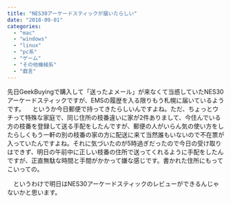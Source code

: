 ```yaml
---
title: "NES30アーケードスティックが届いたらしい"
date: "2018-09-01"
categories: 
  - "mac"
  - "windows"
  - "linux"
  - "pc系"
  - "ゲーム"
  - "その他機械系"
  - "戯言"
---
```


先日GeekBuyingで購入して「送ったよメール」が来なくて当惑していたNES30アーケードスティックですが、EMSの履歴を入る限りもう札幌に届いているようです。 　というか今日郵便で持ってきたらしいんですよね。ただ、ちょっとウチって特殊な家庭で、同じ住所の枝番違いに家が2件ありまして、今住んでいる方の枝番を登録して送る手配をしたんですが、郵便の人がいらん気の使い方をしたらしくもう一軒の別の枝番の家の方に配送に来て当然誰もいないので不在票が入っていたんですよね。それに気づいたのが5時過ぎだったので今日の受け取りはできず、明日の午前中に正しい枝番の住所で送ってくれるように手配をしたんですが、正直無駄な時間と手間がかかって嫌な感じです。書かれた住所にもってこいっての。

　というわけで明日はNES30アーケードスティックのレビューができるんじゃないかと思います。
